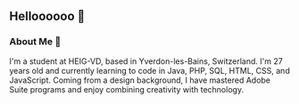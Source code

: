 ## Helloooooo 👋

### About Me 🚀
I'm a student at HEIG-VD, based in Yverdon-les-Bains, Switzerland. I'm 27 years old and currently learning to code in Java, PHP, SQL, HTML, CSS, and JavaScript. Coming from a design background, I have mastered Adobe Suite programs and enjoy combining creativity with technology. 



